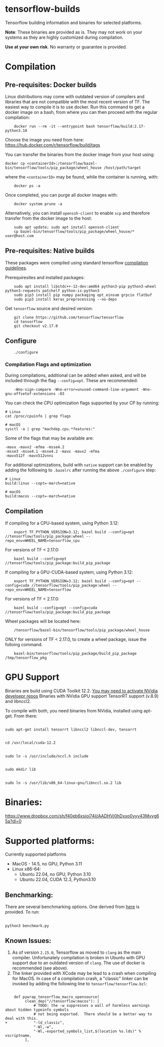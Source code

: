# tensorflow-builds
Tensorflow building information and binaries for selected platforms. 

**Note**: These binaries are provided as is. They may not work on your systems as they are highly customized during compilation.

**Use at your own risk**. No warranty or guarantee is provided.

# Compilation

## Pre-requisites: Docker builds
Linux distributions may come with outdated version of compilers and libraries that are not compatible with the most recent version of TF. The easiest way to compile it is to use docker. Run this command to get a docker image on a bash, from where you can then proceed with the regular compilation:

```
    docker run --rm -it --entrypoint bash tensorflow/build:2.17-python3.10
```

Choose the image you need from here: https://hub.docker.com/r/tensorflow/build/tags

You can transfer the binaries from the docker image from your host using:

`docker cp <containerId>:/tensorflow/bazel-bin/tensorflow/tools/pip_package/wheel_house /host/path/target`

where the `<containerID>` may be found, while the container is running, with:
```
    docker ps -a
```

Once completed, you can purge all docker images with:
```
    docker system prune -a
```

Alternatively, you can install `openssh-client` to enable `scp` and therefore transfer from the docker image to the host:
```
    sudo apt update; sudo apt install openssh-client
    cp bazel-bin/tensorflow/tools/pip_package/wheel_house/* user@host.com
```

## Pre-requisites: Native builds

These packages were compiled using standard tensorflow [compilation                                                        guidelines](https://www.tensorflow.org/install/install_sources). 

Prerequiresites and installed packages:
```
    sudo apt install libstdc++-12-dev:amd64 python3-pip python3-wheel python3-requests patchelf python-is-python3
    sudo pip3 install pip numpy packaging opt_einsum grpcio flatbuf
    sudo pip3 install keras_preprocessing --no-deps
```
Get `tensorflow` source and desired version:
```
    git clone https://github.com/tensorflow/tensorflow
    cd tensorflow
    git checkout v2.17.0
```

## Configure

```
    ./configure
```
### Compilation Flags and optimization
During compilations, additional can be added when asked, and will be included through the flag `--config=opt`. These are recommended:

```
    -Wno-sign-compare -Wno-error=unused-command-line-argument -Wno-gnu-offsetof-extensions -O3
```

You can check the CPU optimization flags supported by your CP by running:
```
# Linux
cat /proc/cpuinfo | grep flags

# macOS
sysctl -a | grep "machdep.cpu.*features:"
```
Some of the flags that may be available are:
```
-mavx -mavx2 -mfma -msse4.2
-msse3 -msse4.1 -msse4.2 -mavx -mavx2 -mfma
-mavx512f -mavx512vnni
```

For additional optimizations, build with `native` support can be enabled by adding the folllowing to `.bazelrc` after running the above `./configure` step:

```
# Linux
build:linux --copt=-march=native

# macOS
build:macos --copt=-march=native
```

## Compilation

If compiling for a CPU-based system, using Python 3.12:
```
    export TF_PYTHON_VERSION=3.12; bazel build --config=opt //tensorflow/tools/pip_package:wheel --repo_env=WHEEL_NAME=tensorflow_cpu
```

For versions of TF < 2.17.0:
```
    bazel build --config=opt //tensorflow/tools/pip_package:build_pip_package
```

If compiling for a GPU-CUDA-based system, using Python 3.12:
```
    export TF_PYTHON_VERSION=3.12; bazel build --config=opt --config=cuda //tensorflow/tools/pip_package:wheel --repo_env=WHEEL_NAME=tensorflow
```

For versions of TF < 2.17.0:
```
    bazel build --config=opt --config=cuda //tensorflow/tools/pip_package:build_pip_package
```
Wheel packages will be located here:
```
    /tensorflow/bazel-bin/tensorflow/tools/pip_package/wheel_house
```

ONLY for versions of TF < 2.17.0, to create a wheel package, issue the folloing command. 
```
    bazel-bin/tensorflow/tools/pip_package/build_pip_package /tmp/tensorflow_pkg
```
# GPU Support
Binaries are build using CUDA Toolkit 12.2. [You may need to activate NVidia develoepr repos](https://developer.nvidia.com/cuda-toolkit)
Binaries with NVidia GPU support TensorRT support (v.8.9) and libnccl2.

To compile with both, you need binaries from NVidia, installed using apt-get. From there:

##
    sudo apt-get install tensorrt libnccl2 libnccl-dev, tensorrt

##
    cd /usr/local/cuda-12.2

##
    sudo ln -s /usr/include/nccl.h include

##
    sudo mkdir lib

##
    sudo ln -s /usr/lib/x86_64-linux-gnu/libnccl.so.2 lib

# Binaries:
https://www.dropbox.com/sh/f40eb6xsioj74il/AADHVj0hDxxo0yyv43Myvg65a?dl=0

# Supported platforms:
 
Currently supported platforms
- MacOS - 14.5, no GPU, Python 3.11
- Linux x86-64:
  - Ubuntu 22.04, no GPU, Python 3.10 
  - Ubuntu 22.04, CUDA 12.3, Python3.10
  
## Benchmarking:

There are several benchmarking options. One derived from [here](https://github.com/tobigithub/tensorflow-deep-learning/wiki/tf-benchmarks) is provided. To run:

##
    python3 benchmark.py  

## Known Issues:
1. As of version `2.15.0`, Tensorflow as moved to `clang` as the main compiler. Unfortunately compilation is broken in Ubuntu with GPU support due to an outdated version of `clang`. The use of docker is recommended (see above). 
2. The linker provided with XCode may be lead to a crash when compiling for MacOS. In case of a compilation crash, a "classic" linker can be invoked by adding the following line to `tensorflow/tensorflow.bzl`:
```

    def pywrap_tensorflow_macro_opensource(
         clean_dep("//tensorflow:macos"): [
             # TODO: the -w suppresses a wall of harmless warnings about hidden typeinfo symbols
             # not being exported.  There should be a better way to deal with this.
+            "-ld_classic",
             "-Wl,-w",
             "-Wl,-exported_symbols_list,$(location %s.lds)" % vscriptname,
         ], 
```
